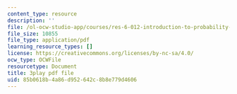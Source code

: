 ```yaml
---
content_type: resource
description: ''
file: /ol-ocw-studio-app/courses/res-6-012-introduction-to-probability-spring-2018/85b0618b4a86d952642c8b8e779d4606_ArfHGPHL8kU.pdf
file_size: 10855
file_type: application/pdf
learning_resource_types: []
license: https://creativecommons.org/licenses/by-nc-sa/4.0/
ocw_type: OCWFile
resourcetype: Document
title: 3play pdf file
uid: 85b0618b-4a86-d952-642c-8b8e779d4606
---
```

